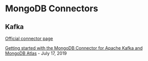 # MongoDB Connectors

## Kafka

[Official connector page](https://www.mongodb.com/kafka-connector)

[Getting started with the MongoDB Connector for Apache Kafka and MongoDB Atlas](https://www.mongodb.com/blog/post/getting-started-with-the-mongodb-connector-for-apache-kafka-and-mongodb-atlas) - July 17, 2019
